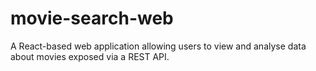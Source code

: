 # movie-search-web
A React-based web application allowing users to view and analyse data about movies exposed via a REST API. 
